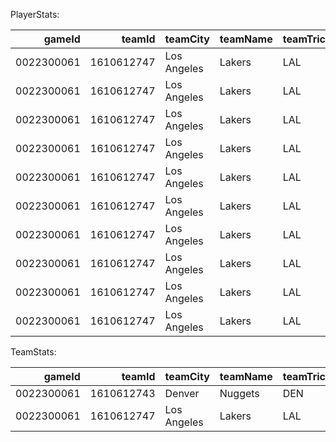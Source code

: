 PlayerStats:

|     gameId |     teamId | teamCity    | teamName   | teamTricode   | teamSlug   |   personId | firstName   | familyName   | nameI        | playerSlug      | position   | comment   | jerseyNum   | minutes   |   usagePercentage |   percentageFieldGoalsMade |   percentageFieldGoalsAttempted |   percentageThreePointersMade |   percentageThreePointersAttempted |   percentageFreeThrowsMade |   percentageFreeThrowsAttempted |   percentageReboundsOffensive |   percentageReboundsDefensive |   percentageReboundsTotal |   percentageAssists |   percentageTurnovers |   percentageSteals |   percentageBlocks |   percentageBlocksAllowed |   percentagePersonalFouls |   percentagePersonalFoulsDrawn |   percentagePoints |
|-----------:|-----------:|:------------|:-----------|:--------------|:-----------|-----------:|:------------|:-------------|:-------------|:----------------|:-----------|:----------|:------------|:----------|------------------:|---------------------------:|--------------------------------:|------------------------------:|-----------------------------------:|---------------------------:|--------------------------------:|------------------------------:|------------------------------:|--------------------------:|--------------------:|----------------------:|-------------------:|-------------------:|--------------------------:|--------------------------:|-------------------------------:|-------------------:|
| 0022300061 | 1610612747 | Los Angeles | Lakers     | LAL           | lakers     |    1627752 | Taurean     | Prince       | T. Prince    | taurean-prince  | F          |           |             | 29:53     |             0.133 |                      0.25  |                           0.136 |                         0.667 |                              0.353 |                      0.167 |                           0.125 |                         0.1   |                         0.091 |                     0.094 |               0.067 |                 0.125 |              0     |               0.25 |                     0     |                     0     |                          0.1   |              0.273 |
| 0022300061 | 1610612747 | Los Angeles | Lakers     | LAL           | lakers     |       2544 | LeBron      | James        | L. James     | lebron-james    | F          |           |             | 29:01     |             0.225 |                      0.345 |                           0.286 |                         0.1   |                              0.222 |                      0     |                           0.083 |                         0.125 |                         0.368 |                     0.296 |               0.278 |                 0     |              0.5   |               0    |                     0.2   |                     0.083 |                          0.111 |              0.276 |
| 0022300061 | 1610612747 | Los Angeles | Lakers     | LAL           | lakers     |     203076 | Anthony     | Davis        | A. Davis     | anthony-davis   | C          |           |             | 34:09     |             0.259 |                      0.214 |                           0.266 |                         0.125 |                              0.087 |                      0.333 |                           0.25  |                         0.125 |                         0.318 |                     0.267 |               0.25  |                 0.2   |              0     |               0.5  |                     0.5   |                     0.231 |                          0.273 |              0.224 |
| 0022300061 | 1610612747 | Los Angeles | Lakers     | LAL           | lakers     |    1630559 | Austin      | Reaves       | A. Reaves    | austin-reaves   | G          |           |             | 31:20     |             0.203 |                      0.16  |                           0.177 |                         0.167 |                              0.111 |                      0.417 |                           0.438 |                         0.4   |                         0.174 |                     0.242 |               0.267 |                 0.222 |              0.667 |               0    |                     0.25  |                     0.2   |                          0.364 |              0.206 |
| 0022300061 | 1610612747 | Los Angeles | Lakers     | LAL           | lakers     |    1626156 | D'Angelo    | Russell      | D. Russell   | dangelo-russell | G          |           |             | 36:11     |             0.186 |                      0.118 |                           0.182 |                         0.2   |                              0.217 |                      0.091 |                           0.125 |                         0     |                         0.167 |                     0.121 |               0.35  |                 0.429 |              0.25  |               0    |                     0.4   |                     0.2   |                          0.167 |              0.124 |
| 0022300061 | 1610612747 | Los Angeles | Lakers     | LAL           | lakers     |    1629060 | Rui         | Hachimura    | R. Hachimura | rui-hachimura   |            |           |             | 14:38     |             0.244 |                      0.273 |                           0.313 |                         0     |                              0.333 |                      0     |                           0     |                         0.286 |                         0.083 |                     0.158 |               0     |                 0     |              0     |               0    |                     0.333 |                     0.4   |                          0     |              0.25  |
| 0022300061 | 1610612747 | Los Angeles | Lakers     | LAL           | lakers     |    1629216 | Gabe        | Vincent      | G. Vincent   | gabe-vincent    |            |           |             | 22:18     |             0.185 |                      0.2   |                           0.195 |                         0     |                              0.286 |                      0     |                           0     |                         0.143 |                         0     |                     0.059 |               0.286 |                 0.25  |              0.333 |               0    |                     0     |                     0.375 |                          0.2   |              0.171 |
| 0022300061 | 1610612747 | Los Angeles | Lakers     | LAL           | lakers     |    1629637 | Jaxson      | Hayes        | J. Hayes     | jaxson-hayes    |            |           |             | 6:54      |             0     |                      0     |                           0     |                         0     |                              0     |                      0     |                           0     |                         0     |                         0.333 |                     0.333 |               0     |                 0     |              0     |               0    |                     0     |                     0.25  |                          0     |              0     |
| 0022300061 | 1610612747 | Los Angeles | Lakers     | LAL           | lakers     |    1629629 | Cam         | Reddish      | C. Reddish   | cam-reddish     |            |           |             | 17:38     |             0.122 |                      0.111 |                           0.125 |                         0.25  |                              0.167 |                      0.4   |                           0.333 |                         0.667 |                         0.182 |                     0.286 |               0     |                 0     |              0     |               1    |                     0     |                     0.286 |                          0.167 |              0.156 |
| 0022300061 | 1610612747 | Los Angeles | Lakers     | LAL           | lakers     |    1626174 | Christian   | Wood         | C. Wood      | christian-wood  |            |           |             | 15:28     |             0.182 |                      0.2   |                           0.154 |                         0     |                              0.111 |                      0.25  |                           0.333 |                         0.333 |                         0.333 |                     0.333 |               0     |                 0.5   |              0     |               0    |                     0     |                     0.125 |                          0.333 |              0.184 |

TeamStats:

|     gameId |     teamId | teamCity    | teamName   | teamTricode   | teamSlug   | minutes   |   usagePercentage |   percentageFieldGoalsMade |   percentageFieldGoalsAttempted |   percentageThreePointersMade |   percentageThreePointersAttempted |   percentageFreeThrowsMade |   percentageFreeThrowsAttempted |   percentageReboundsOffensive |   percentageReboundsDefensive |   percentageReboundsTotal |   percentageAssists |   percentageTurnovers |   percentageSteals |   percentageBlocks |   percentageBlocksAllowed |   percentagePersonalFouls |   percentagePersonalFoulsDrawn |   percentagePoints |
|-----------:|-----------:|:------------|:-----------|:--------------|:-----------|:----------|------------------:|---------------------------:|--------------------------------:|------------------------------:|-----------------------------------:|---------------------------:|--------------------------------:|------------------------------:|------------------------------:|--------------------------:|--------------------:|----------------------:|-------------------:|-------------------:|--------------------------:|--------------------------:|-------------------------------:|-------------------:|
| 0022300061 | 1610612743 | Denver      | Nuggets    | DEN           | nuggets    | 240:00    |                 1 |                          1 |                               1 |                             1 |                                  1 |                          1 |                               1 |                             1 |                             1 |                         1 |                   1 |                     1 |                  1 |                  1 |                         1 |                         1 |                              1 |                  1 |
| 0022300061 | 1610612747 | Los Angeles | Lakers     | LAL           | lakers     | 240:00    |                 1 |                          1 |                               1 |                             1 |                                  1 |                          1 |                               1 |                             1 |                             1 |                         1 |                   1 |                     1 |                  1 |                  1 |                         1 |                         1 |                              1 |                  1 |